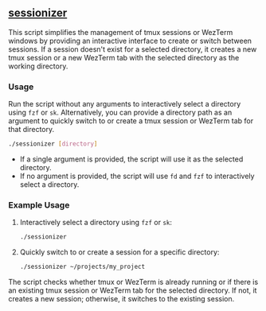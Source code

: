 ## [sessionizer](../../scripts/sessionizer)

This script simplifies the management of tmux sessions or WezTerm windows by providing an interactive interface to create or switch between sessions. If a session doesn't exist for a selected directory, it creates a new tmux session or a new WezTerm tab with the selected directory as the working directory.

### Usage

Run the script without any arguments to interactively select a directory using `fzf` or `sk`. Alternatively, you can provide a directory path as an argument to quickly switch to or create a tmux session or WezTerm tab for that directory.

```bash
./sessionizer [directory]
```

- If a single argument is provided, the script will use it as the selected directory.
- If no argument is provided, the script will use `fd` and `fzf` to interactively select a directory.

### Example Usage

1. Interactively select a directory using `fzf` or `sk`:

    ```bash
    ./sessionizer
    ```

2. Quickly switch to or create a session for a specific directory:

    ```bash
    ./sessionizer ~/projects/my_project
    ```

The script checks whether tmux or WezTerm is already running or if there is an existing tmux session or WezTerm tab for the selected directory. If not, it creates a new session; otherwise, it switches to the existing session.

